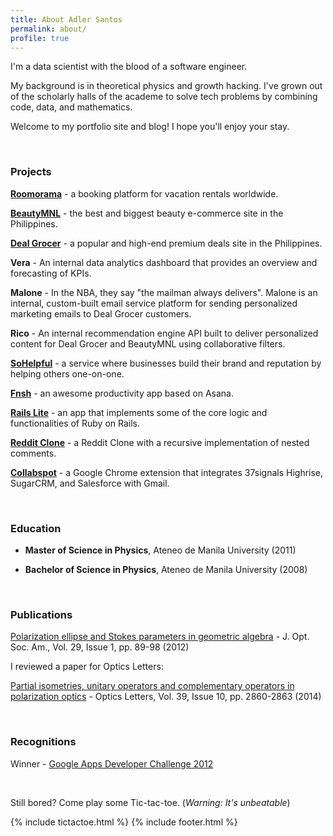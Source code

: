 ```yaml
---
title: About Adler Santos
permalink: about/
profile: true
---
```


I'm a data scientist with the blood of a software engineer.

My background is in theoretical physics and growth hacking. I've grown out of the scholarly halls of the academe to solve tech problems by combining code, data, and mathematics.

Welcome to my portfolio site and blog! I hope you'll enjoy your stay.

<br />

### Projects

**[Roomorama](http://roomorama.com)** - a booking platform for vacation rentals worldwide.

**[BeautyMNL](http://beautymnl.com)** - the best and biggest beauty e-commerce site in the Philippines.

**[Deal Grocer](http://dealgrocer.com)** - a popular and high-end premium deals site in the Philippines.

**Vera** - An internal data analytics dashboard that provides an overview and forecasting of KPIs.

**Malone** - In the NBA, they say "the mailman always delivers". Malone is an internal, custom-built email service platform for sending personalized marketing emails to Deal Grocer customers.

**Rico** - An internal recommendation engine API built to deliver personalized content for Deal Grocer and BeautyMNL using collaborative filters.

**[SoHelpful](http://sohelpful.me)** - a service where businesses build their brand and reputation by helping others one-on-one.

**[Fnsh](https://github.com/adlersantos/fnsh)** - an awesome productivity app based on Asana.

**[Rails Lite](https://github.com/adlersantos/rails-lite)** - an app that implements some of the core logic and functionalities of Ruby on Rails.

**[Reddit Clone](https://github.com/adlersantos/reddit_clone)** - a Reddit Clone with a recursive implementation of nested comments.

**[Collabspot](collabspot.com)** - a Google Chrome extension that integrates 37signals Highrise, SugarCRM, and Salesforce with Gmail.

<br />

### Education

- **Master of Science in Physics**, Ateneo de Manila University (2011)

- **Bachelor of Science in Physics**, Ateneo de Manila University (2008)

<br />

### Publications

[Polarization ellipse and Stokes parameters in geometric algebra](http://www.opticsinfobase.org/josaa/abstract.cfm?uri=josaa-29-1-89) - J. Opt. Soc. Am., Vol. 29, Issue 1, pp. 89-98 (2012)

I reviewed a paper for Optics Letters:

[Partial isometries, unitary operators and complementary operators in polarization optics](https://www.opticsinfobase.org/ol/abstract.cfm?URI=ol-39-10-2860) - Optics Letters, Vol. 39, Issue 10, pp. 2860-2863 (2014)

<br />

### Recognitions

Winner - [Google Apps Developer Challenge 2012](https://github.com/adlersantos/adlersantos.github.io.git)

<br />

Still bored? Come play some Tic-tac-toe. (_Warning: It's unbeatable_)

{% include tictactoe.html %}
{% include footer.html %}